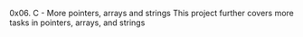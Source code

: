 0x06. C - More pointers, arrays and strings
This project further covers more tasks in pointers, arrays, and strings
